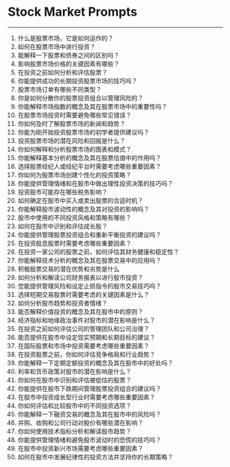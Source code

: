 # Stock Market Prompts
---
1. 什么是股票市场，它是如何运作的？
2. 如何在股票市场中进行投资？
3. 能解释一下股票和债券之间的区别吗？
4. 影响股票市场价格的关键因素有哪些？
5. 在投资之前如何分析和评估股票？
6. 你能提供成功的长期投资股票市场的技巧吗？
7. 股票市场订单有哪些不同类型？
8. 你是如何分散你的股票投资组合以管理风险的？
9. 你能解释市场指数的概念及其在股票市场中的重要性吗？
10. 在股票市场投资时需要避免哪些常见错误？
11. 你如何及时了解股票市场的新闻和趋势？
12. 你能为刚开始投资股票市场的初学者提供建议吗？
13. 投资股票市场的潜在风险和回报是什么？
14. 你如何解释和分析股票市场的图表和模式？
15. 你能解释基本分析的概念及其在股票估值中的作用吗？
16. 选择股票经纪人或经纪平台时需要考虑哪些重要因素？
17. 你如何为股票市场创建个性化的投资策略？
18. 你能提供管理情绪和在股市中做出理性投资决策的技巧吗？
19. 投资股市可能存在哪些税务影响？
20. 如何确定在股市中买入或卖出股票的合适时机？
21. 你能解释股市波动性的概念及其对投资的影响吗？
22. 股市中使用的不同投资风格和策略有哪些？
23. 如何在股市中识别和评估成长股？
24. 你能提供管理股票投资组合和重新平衡投资的建议吗？
25. 在投资股息股票时需要考虑哪些重要因素？
26. 在投资一家公司的股票之前，如何评估其财务健康和稳定性？
27. 你能解释技术分析的概念及其在股票交易中的应用吗？
28. 积极股票交易的潜在优势和劣势是什么
29. 如何分析和解读公司财务报表以进行股市投资？
30. 您能提供管理风险和设定止损指令的股市交易技巧吗？
31. 选择短期交易股票时需要考虑的关键因素是什么？
32. 如何分析股市趋势和投资者情绪？
33. 能否解释价值投资的概念及其在股市中的原则？
34. 经济指标和地缘政治事件对股市的潜在影响是什么？
35. 在投资之前如何评估公司的管理团队和公司治理？
36. 能否提供在股市中设定现实预期和长期目标的建议？
37. 在国际股票和市场中投资需要考虑哪些重要因素？
38. 在投资股票之前，你如何评估竞争格局和行业趋势？
39. 你能解释一下定期定额投资的概念及其在股市中的好处吗？
40. 利率和货币政策对股市的潜在影响是什么？
41. 你如何在股市中识别和评估被低估的股票？
42. 你能提供在股市下跌期间管理股票投资组合的建议吗？
43. 在股市中投资成长型行业时需要考虑哪些重要因素？
44. 你如何评估和比较股市中的不同投资选项？
45. 你能解释一下融资交易的概念及其在股市中的风险吗？
46. 并购、收购和公司行动对股价有哪些潜在影响？
47. 你如何使用技术指标分析和解读股市趋势？
48. 你能提供管理情绪和避免股市波动时的恐慌的技巧吗？
49. 在股市中投资新兴市场需要考虑哪些重要因素？
50. 如何在股市中发展纪律性的投资方法并坚持你的长期策略？
